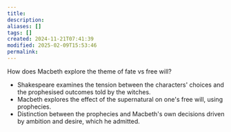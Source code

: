 ```yaml
---
title: 
description: 
aliases: []
tags: []
created: 2024-11-21T07:41:39
modified: 2025-02-09T15:53:46
permalink:
---
```


How does Macbeth explore the theme of fate vs free will?


- Shakespeare examines the tension between the characters' choices and the prophesised outcomes told by the witches.
- Macbeth explores the effect of the supernatural on one's free will, using prophecies.
- Distinction between the prophecies and Macbeth's own decisions driven by ambition and desire, which he admitted.
